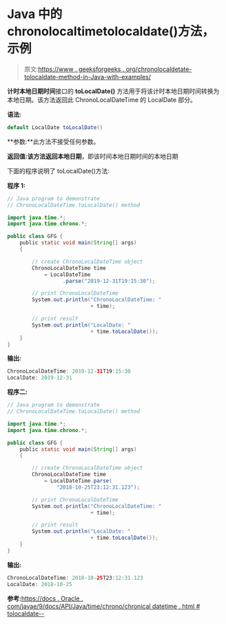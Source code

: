 # Java 中的 chronolocaltimetolocaldate()方法，示例

> 原文:[https://www . geeksforgeeks . org/chronolocaldetate-tolocaldate-method-in-Java-with-examples/](https://www.geeksforgeeks.org/chronolocaldatetime-tolocaldate-method-in-java-with-examples/)

**计时本地日期时间**接口的 **toLocalDate()** 方法用于将该计时本地日期时间转换为本地日期。该方法返回此 ChronoLocalDateTime 的 LocalDate 部分。

**语法:**

```java
default LocalDate toLocalDate()

```

**参数:**此方法不接受任何参数。

**返回值:**该方法返回**本地日期**，即该时间本地日期时间的本地日期

下面的程序说明了 toLocalDate()方法:

**程序 1:**

```java
// Java program to demonstrate
// ChronoLocalDateTime.toLocalDate() method

import java.time.*;
import java.time.chrono.*;

public class GFG {
    public static void main(String[] args)
    {

        // create ChronoLocalDateTime object
        ChronoLocalDateTime time
            = LocalDateTime
                  .parse("2019-12-31T19:15:30");

        // print ChronoLocalDateTime
        System.out.println("ChronoLocalDateTime: "
                           + time);

        // print result
        System.out.println("LocalDate: "
                           + time.toLocalDate());
    }
}
```

**输出:**

```java
ChronoLocalDateTime: 2019-12-31T19:15:30
LocalDate: 2019-12-31

```

**程序二:**

```java
// Java program to demonstrate
// ChronoLocalDateTime.toLocalDate() method

import java.time.*;
import java.time.chrono.*;

public class GFG {
    public static void main(String[] args)
    {

        // create ChronoLocalDateTime object
        ChronoLocalDateTime time
            = LocalDateTime.parse(
                "2018-10-25T23:12:31.123");

        // print ChronoLocalDateTime
        System.out.println("ChronoLocalDateTime: "
                           + time);

        // print result
        System.out.println("LocalDate: "
                           + time.toLocalDate());
    }
}
```

**输出:**

```java
ChronoLocalDateTime: 2018-10-25T23:12:31.123
LocalDate: 2018-10-25

```

**参考:**[https://docs . Oracle . com/javae/9/docs/API/Java/time/chrono/chronical datetime . html # tolocaldate--](https://docs.oracle.com/javase/9/docs/api/java/time/chrono/ChronoLocalDateTime.html#toLocalDate--)